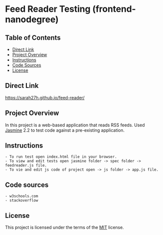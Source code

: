 Feed Reader Testing (frontend-nanodegree)
===============================

## Table of Contents

* [Direct Link](#direct-link)
* [Project Overview](#project-overview)
* [Instructions](#instructions)
* [Code Sources](#code-sources)
* [License](#license)

## Direct Link

https://sarah27h.github.io/feed-reader/

## Project Overview

In this project is a web-based application that reads RSS feeds. Used [Jasmine](http://jasmine.github.io/) 2.2 to test code against a pre-existing application.  

## Instructions

    - To run test open index.html file in your browser.
    - To view and edit tests open jasmine folder -> spec folder -> feedreader.js file.
    - To vie and edit js code of project open -> js folder -> app.js file.

## Code sources

    - w3schools.com
    - stackoverflow

## License

This project is licensed under the terms of the <a href="https://choosealicense.com/licenses/mit/" rel="nofollow">MIT</a> license.